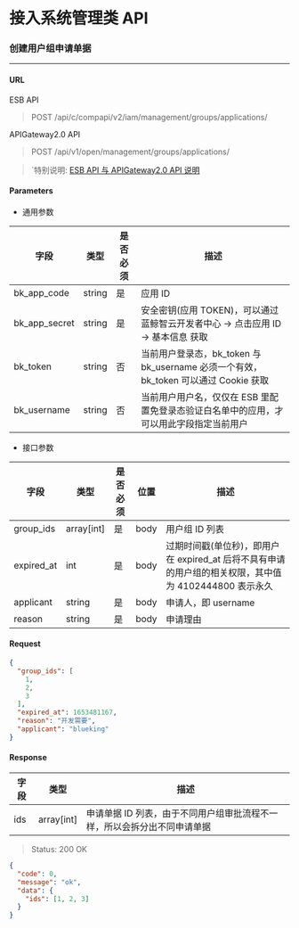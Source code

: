# 接入系统管理类 API
### 创建用户组申请单据

-------

#### URL

ESB API

> POST /api/c/compapi/v2/iam/management/groups/applications/

APIGateway2.0 API

> POST /api/v1/open/management/groups/applications/

> `特别说明: [ESB API 与 APIGateway2.0 API 说明](../01-Overview/01-BackendAPIvsESBAPI.md)


#### Parameters

* 通用参数

| 字段 |  类型 |是否必须  | 描述  |
|--------|--------|--------|--------|
|bk_app_code|string|是|应用 ID|
|bk_app_secret|string|是|安全密钥(应用 TOKEN)，可以通过 蓝鲸智云开发者中心 -> 点击应用 ID -> 基本信息 获取|
|bk_token|string|否|当前用户登录态，bk_token 与 bk_username 必须一个有效，bk_token 可以通过 Cookie 获取|
|bk_username|string|否|当前用户用户名，仅仅在 ESB 里配置免登录态验证白名单中的应用，才可以用此字段指定当前用户|

* 接口参数

| 字段 |  类型 |是否必须  | 位置 |描述  |
|--------|--------|--------|--------|--------|
| group_ids |  array[int]  | 是| body | 用户组 ID 列表 |
| expired_at | int | 是 | body | 过期时间戳(单位秒)，即用户在 expired_at 后将不具有申请的用户组的相关权限，其中值为 4102444800 表示永久 |
| applicant | string | 是 | body | 申请人，即 username |
| reason | string | 是 | body | 申请理由 |

#### Request
```json
{
  "group_ids": [
    1,
    2,
    3
  ],
  "expired_at": 1653481167,
  "reason": "开发需要",
  "applicant": "blueking"
}
```

#### Response

| 字段      |  类型      |  描述      |
|-----------|------------|--------|
| ids | array[int]  | 申请单据 ID 列表，由于不同用户组审批流程不一样，所以会拆分出不同申请单据 |

> Status: 200 OK

```json
{
  "code": 0,
  "message": "ok",
  "data": {
    "ids": [1, 2, 3]
  }
}
```
